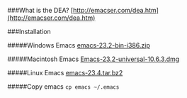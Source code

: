 ###What is the DEA?
[http://emacser.com/dea.htm](http://emacser.com/dea.htm)

###Installation

#####Windows Emacs
[emacs-23.2-bin-i386.zip](http://mirrors.ustc.edu.cn/gnu/emacs/windows/emacs-23.2-bin-i386.zip
)

#####Macintosh Emacs
[Emacs-23.2-universal-10.6.3.dmg](http://emacsformacosx.com/emacs-builds/Emacs-23.2-universal-10.6.3.dmg
)

#####Linux Emacs
[emacs-23.4.tar.bz2](http://mirrors.ustc.edu.cn/gnu/emacs/emacs-23.4.tar.bz2)

#####Copy emacs
`cp emacs ~/.emacs`


